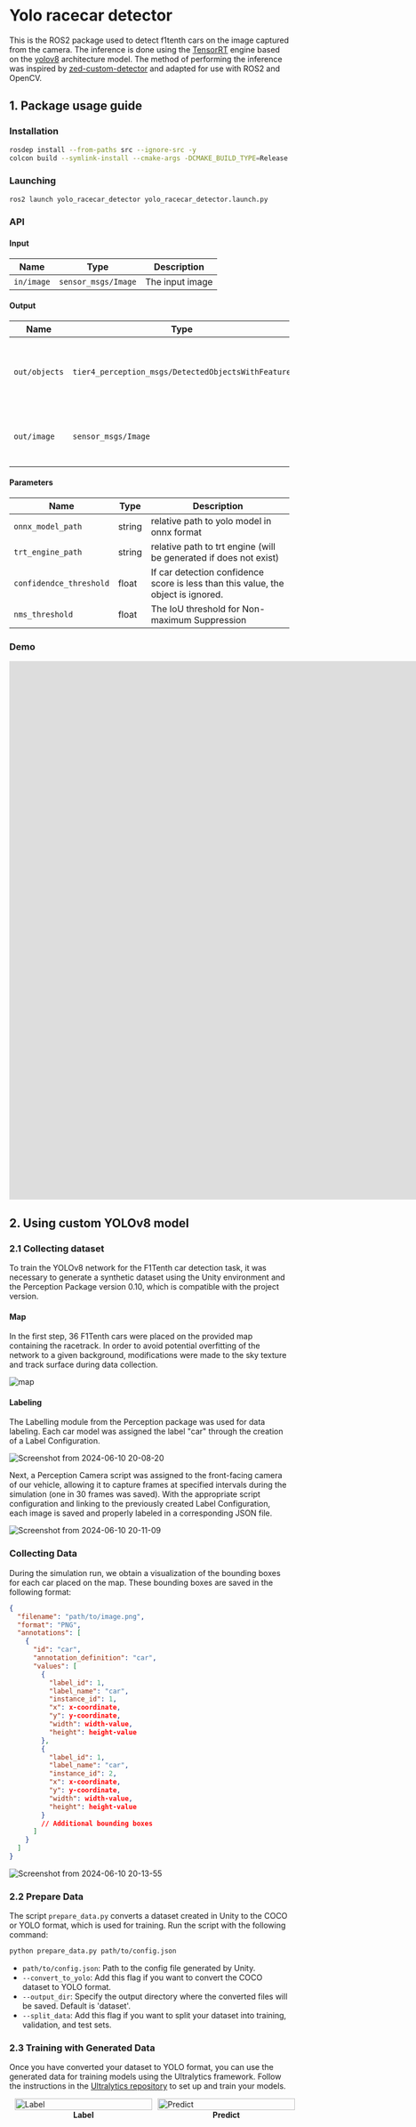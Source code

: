 # Yolo racecar detector
This is the ROS2 package used to detect f1tenth cars on the image captured from the camera. The inference is done using the [TensorRT](https://developer.nvidia.com/tensorrt) engine based on the [yolov8](https://github.com/ultralytics/ultralytics) architecture model. The method of performing the inference was inspired by [zed-custom-detector](https://github.com/stereolabs/zed-sdk/tree/master/object%20detection/custom%20detector/cpp/tensorrt_yolov5-v6-v8_onnx) and adapted for use with ROS2 and OpenCV.

## 1. Package usage guide

### Installation

```bash
rosdep install --from-paths src --ignore-src -y
colcon build --symlink-install --cmake-args -DCMAKE_BUILD_TYPE=Release -DCMAKE_EXPORT_COMPILE_COMMANDS=On --packages-up-to yolo_racecar_detector
```

### Launching

```bash
ros2 launch yolo_racecar_detector yolo_racecar_detector.launch.py
```

### API


#### Input

| Name       | Type                | Description     |
| ---------- | ------------------- | --------------- |
| `in/image` | `sensor_msgs/Image` | The input image |

#### Output

| Name          | Type                                               | Description                                        |
| ------------- | -------------------------------------------------- | -------------------------------------------------- |
| `out/objects` | `tier4_perception_msgs/DetectedObjectsWithFeature` | The detected objects with 2D bounding boxes        |
| `out/image`   | `sensor_msgs/Image`                                | The image with 2D bounding boxes for visualization |


#### Parameters

| Name         | Type | Description  |
| ------------ | ---- | ------------ |
| `onnx_model_path` | string  | relative path to yolo model in onnx     format |
| `trt_engine_path` | string | relative path to trt engine (will be generated if does not exist)|
|`confidendce_threshold` | float | If car detection confidence score is less than this value, the object is ignored.|
|`nms_threshold` | float | The IoU threshold for Non-maximum Suppression|


### Demo
<iframe width="1705" height="968" src="https://www.youtube.com/embed/NwCGJqMBUoY" title="yolo racecar detector inference demo" frameborder="0" allow="accelerometer; autoplay; clipboard-write; encrypted-media; gyroscope; picture-in-picture; web-share" referrerpolicy="strict-origin-when-cross-origin" allowfullscreen></iframe>

## 2. Using custom YOLOv8 model

### 2.1 Collecting dataset
To train the YOLOv8 network for the F1Tenth car detection task, it was necessary to generate a synthetic dataset using the Unity environment and the Perception Package version 0.10, which is compatible with the project version.
#### Map
In the first step, 36 F1Tenth cars were placed on the provided map containing the racetrack.
In order to avoid potential overfitting of the network to a given background, modifications were made to the sky texture and track surface during data collection.

![map](images/yolo_racecar_detector_racetrack.png)
#### Labeling
The Labelling module from the Perception package was used for data labeling. Each car model was assigned the label "car" through the creation of a Label Configuration.

![Screenshot from 2024-06-10 20-08-20](images/yolo_racecar_detector_label.png)

Next, a Perception Camera script was assigned to the front-facing camera of our vehicle, allowing it to capture frames at specified intervals during the simulation (one in 30 frames was saved). With the appropriate script configuration and linking to the previously created Label Configuration, each image is saved and properly labeled in a corresponding JSON file.

![Screenshot from 2024-06-10 20-11-09](images/yolo_racecar_detector_camera.png)
### Collecting Data
During the simulation run, we obtain a visualization of the bounding boxes for each car placed on the map. These bounding boxes are saved in the following format:
```json
{
  "filename": "path/to/image.png",
  "format": "PNG",
  "annotations": [
    {
      "id": "car",
      "annotation_definition": "car",
      "values": [
        {
          "label_id": 1,
          "label_name": "car",
          "instance_id": 1,
          "x": x-coordinate,
          "y": y-coordinate,
          "width": width-value,
          "height": height-value
        },
        {
          "label_id": 1,
          "label_name": "car",
          "instance_id": 2,
          "x": x-coordinate,
          "y": y-coordinate,
          "width": width-value,
          "height": height-value
        }
        // Additional bounding boxes
      ]
    }
  ]
}
```
![Screenshot from 2024-06-10 20-13-55](images/yolo_racecar_detector_bbox.png)

### 2.2 Prepare Data
The script `prepare_data.py` converts a dataset created in Unity to the COCO or YOLO format, which is used for training. Run the script with the following command:
```sh
python prepare_data.py path/to/config.json
```
- `path/to/config.json`: Path to the config file generated by Unity.
- `--convert_to_yolo`: Add this flag if you want to convert the COCO dataset to YOLO format.
- `--output_dir`: Specify the output directory where the converted files will be saved. Default is 'dataset'.
- `--split_data`: Add this flag if you want to split your dataset into training, validation, and test sets.
### 2.3 Training with Generated Data
Once you have converted your dataset to  YOLO format, you can use the generated data for training models using the Ultralytics  framework. Follow the instructions in the [Ultralytics repository](https://github.com/ultralytics/ultralytics) to set up and train your models.


<div style="display: flex; width: 100%; gap: 10px; margin: 10px;">
  <figure style="display: flex; flex: 1; flex-direction: column; align-items: center; width: 50%; margin: 0px;">
    <img src="../images/yolo_racecar_detector_labels.png" alt="Label" width="100%" />
    <figcaption><b>Label</b></figcaption>
  </figure>
  <figure style="display: flex; flex: 1; flex-direction: column; align-items: center; width: 50%; margin: 0px;">
          <img src="../images/yolo_racecar_detector_predict.png" alt="Predict" width="100%" />
    <figcaption><b>Predict</b></figcaption>
  </figure>
</div>
